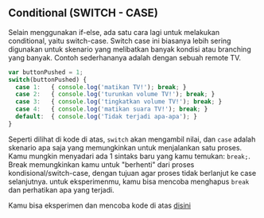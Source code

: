 ## Conditional (SWITCH - CASE)

Selain menggunakan if-else, ada satu cara lagi untuk melakukan conditional, yaitu switch-case. Switch case ini biasanya lebih sering digunakan untuk skenario yang melibatkan banyak kondisi atau branching yang banyak. Contoh sederhananya adalah dengan sebuah remote TV.

```javascript
var buttonPushed = 1;
switch(buttonPushed) {
  case 1:   { console.log('matikan TV!'); break; }
  case 2:   { console.log('turunkan volume TV!'); break; }
  case 3:   { console.log('tingkatkan volume TV!'); break; }
  case 4:   { console.log('matikan suara TV!'); break; }
  default:  { console.log('Tidak terjadi apa-apa'); }
}
```

Seperti dilihat di kode di atas, `switch` akan mengambil nilai, dan `case` adalah skenario apa saja yang memungkinkan untuk menjalankan satu proses. Kamu mungkin menyadari ada 1 sintaks baru yang kamu temukan: `break;`. Break memungkinkan kamu untuk "berhenti" dari proses kondisional/switch-case, dengan tujuan agar proses tidak berlanjut ke case selanjutnya. untuk eksperimenmu, kamu bisa mencoba menghapus `break` dan perhatikan apa yang terjadi.

Kamu bisa eksperimen dan mencoba kode di atas [disini](http://jsbin.com/qucoma/edit?js,console)
